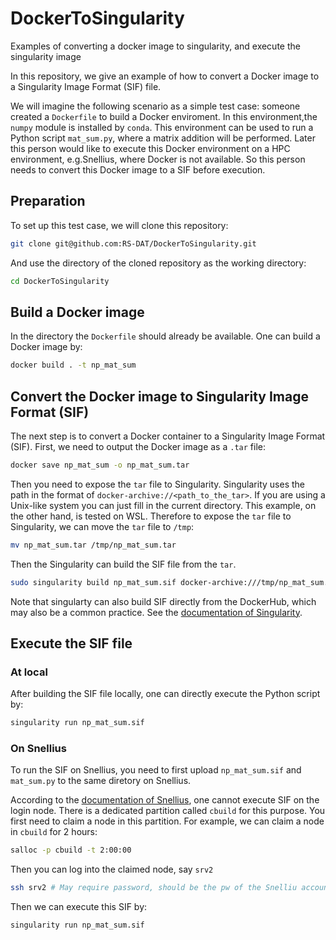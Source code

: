 # DockerToSingularity
Examples of converting a docker image to singularity, and execute the singularity image

In this repository, we give an example of how to convert a Docker image to a Singularity Image Format (SIF) file. 

We will imagine the following scenario as a simple test case: someone created a `Dockerfile` to build a Docker enviroment. In this environment,the `numpy` module is installed by `conda`. This environment can be used to run a Python script `mat_sum.py`, where a matrix addition will be performed. Later this person would like to execute this Docker environment on a HPC environment, e.g.Snellius, where Docker is not available. So this person needs to convert this Docker image to a SIF before execution. 
## Preparation

To set up this test case, we will clone this repository:

```sh
git clone git@github.com:RS-DAT/DockerToSingularity.git
```

And use the directory of the cloned repository as the working directory:

```sh
cd DockerToSingularity
```
## Build a Docker image

In the directory the `Dockerfile` should already be available. One can build a Docker image by:

```sh
docker build . -t np_mat_sum 
```

## Convert the Docker image to Singularity Image Format (SIF)

The next step is to convert a Docker container to a Singularity Image Format (SIF). First, we need to output the Docker image as a `.tar` file:

```sh
docker save np_mat_sum -o np_mat_sum.tar
```

Then you need to expose the `tar` file to Singularity. Singularity uses the path in the format of `docker-archive://<path_to_the_tar>`. If you are using a Unix-like system you can just fill in the current directory. This example, on the other hand, is tested on WSL. Therefore to expose the `tar` file to Singularity, we can move the `tar` file to `/tmp`:

```sh
mv np_mat_sum.tar /tmp/np_mat_sum.tar 
```

Then the Singularity can build the SIF file from the `tar`.

```sh
sudo singularity build np_mat_sum.sif docker-archive:///tmp/np_mat_sum.tar
```

Note that singularty can also build SIF directly from the DockerHub, which may also be a common practice. See the [documentation of Singularity](https://docs.sylabs.io/guides/3.0/user-guide/build_a_container.html).

## Execute the SIF file

### At local

After building the SIF file locally, one can directly execute the Python script by:

```sh
singularity run np_mat_sum.sif
```

### On Snellius

To run the SIF on Snellius, you need to first upload `np_mat_sum.sif` and `mat_sum.py` to the same diretory on Snellius.

According to the [documentation of Snellius](https://servicedesk.surf.nl/wiki/pages/viewpage.action?pageId=30660251), one cannot execute SIF on the login node. There is a dedicated partition called `cbuild` for this purpose. You first need to claim a node in this partition. For example, we can claim a node in `cbuild` for 2 hours: 

```sh
salloc -p cbuild -t 2:00:00
```

Then you can log into the claimed node, say `srv2`

```sh
ssh srv2 # May require password, should be the pw of the Snelliu account
```

Then we can execute this SIF by:

```sh
singularity run np_mat_sum.sif
```
